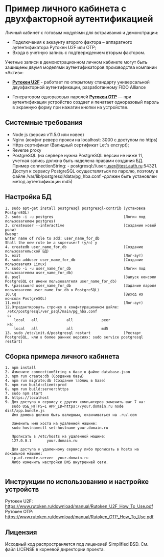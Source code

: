 # Пример личного кабинета с двухфакторной аутентификацией
Личный кабинет с готовым модулями для встраивания и демонстрации:
- Подключения к аккаунту второго фактора – аппаратного аутентификатора Рутокен U2F или OTP;
- Входа в учетную запись с подтверждением вторым фактором.

Учетные записи в демонстрационном личном кабинете могут быть защищены двумя моделями аутентификаторов производства компании «Актив»:
- [**Рутокен U2F**](https://www.rutoken.ru/products/all/rutoken-u2f/ "**Рутокен U2F**") - работает по открытому стандарту универсальной двухфакторной аутентификации, разработанному FIDO Alliance

- Генератором одноразовых паролей [**Рутокен OTP**](https://www.rutoken.ru/products/all/rutoken-otp/ "**Рутокен OTP**") — при аутентификации устройство создает и печатает одноразовый пароль в экранную форму при нажатии кнопки на устройстве.

## Системные требования

- Node js (версия v11.5.0 или новее)
- Nginx (конфиг реверс прокси на localhost: 3000 с доступом по https)
- Https сертификат (Валидный сертификат Let's encrypt);
- Reverse proxy
- PostgreSQL (на сервере нужна PostgreSQL версии не ниже 11, учетная запись должна быть наделена правами создания БД. Пример connectionString: - postgresql://user:user@test.auth.ru:54321. Доступ к сервису PostgreSQL осуществляться по паролю, поэтому в файле /var/lib/postgresql/data/pg_hba.conf -должен быть установлен метод аутентификации md5)

## Настройка БД

```
1. sudo apt-get install postgresql postgresql-contrib (установка PostgreSQL)
2. sudo -i -u postgres                                (Логин под пользователем postgres)
3. createuser --interactive                           (Создание новой роли)
Вывод:
Enter name of role to add: user_name_for_db
Shall the new role be a superuser? (y/n) y
4. createdb user_name_for_db                          (Создание пользовательской БД)
5. exit                                               (Лог-аут)
6. sudo adduser user_name_for_db                      (Создание пользователя Linux)
7. sudo -i -u user_name_for_db                        (Логин под пользователем user_name_for_db)
8. psql                                               (Запуск консоли PostgreSQL от имени пользовалтеля user_name_for_db)
9. \passsword user_name_for_db                        (Задание пароля пользователю user_name_for_db в PostgreSQL)
10.\q                                                 (Выход из консоли PostgreSQL)
11.exit                                               (Лог-аут)
12.Отредактировать строчку в конфигурационном файле:
 /etc/postgresql/ver_psql/main/pg_hba.conf
 с:
    local   all             all             peer          
 на:
    local   all             all             md5
13. sudo /etc/init.d/postgresql restart               (Рестарт PostgreSQL, или в более ранних версиях: sudo service postgresql restart)
```

## Сборка примера личного кабинета
```
1. npm install
2. Измените connectionString к базе в файле database.json
3. npm run create:db (Создание базы)
4. npm run migrate:db (Создание таблиц в базе)
5. npm run build:client:prod
6. npm run build:server:https
7. sudo npm start
8. https://localhost
9. Для доступа к сервису с других компьютеров заменить шаг 7 на:
   sudo USE_HTTPS=1 APP_ID=https://your.domain.ru node dist/app.bundle.js
   Имя домена должно быть валидным, оканчиваться на .ru/.com
   
   Заменить имя хоста на удаленной машине:
   sudo hostnamectl set-hostname your.domain.ru
   
   Прописать в /etc/hosts на удаленной машине:
   127.0.0.1       your.domain.ru
   
   Для доступа к удаленному сервису либо прописать в hosts на локальной машине:
   ip.of.remote.server	your.domain.ru
   Либо изменить настройки DNS внутренней сети.
   
```

## Инструкции по использованию и настройке устройств
Рутокен U2F: https://www.rutoken.ru/download/manual/Rutoken_U2F_How_To_Use.pdf
Рутокен OTP: https://www.rutoken.ru/download/manual/Rutoken_OTP_How_To_Use.pdf

## Лицензия
Исходный код распространяется под лицензией Simplified BSD. См. файл LICENSE в корневой директории проекта.